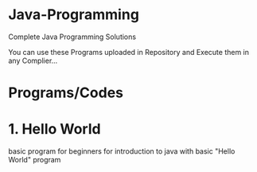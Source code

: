 # Java-Programming
Complete Java Programming Solutions

You can use these Programs uploaded in Repository and Execute them in any Complier...



# Programs/Codes

# 1. Hello World
basic program for beginners for introduction to java with basic "Hello World" program
